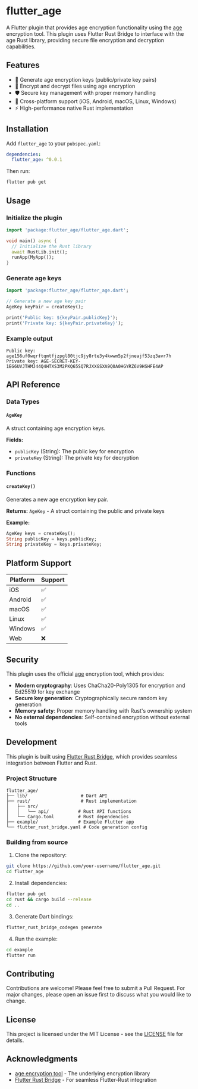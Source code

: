 # flutter_age

A Flutter plugin that provides age encryption functionality using the [age](https://age-encryption.org/) encryption tool. This plugin uses Flutter Rust Bridge to interface with the age Rust library, providing secure file encryption and decryption capabilities.

## Features

- 🔐 Generate age encryption keys (public/private key pairs)
- 📁 Encrypt and decrypt files using age encryption
- 🛡️ Secure key management with proper memory handling
- 📱 Cross-platform support (iOS, Android, macOS, Linux, Windows)
- ⚡ High-performance native Rust implementation

## Installation

Add `flutter_age` to your `pubspec.yaml`:

```yaml
dependencies:
  flutter_age: ^0.0.1
```

Then run:

```bash
flutter pub get
```

## Usage

### Initialize the plugin

```dart
import 'package:flutter_age/flutter_age.dart';

void main() async {
  // Initialize the Rust library
  await RustLib.init();
  runApp(MyApp());
}
```

### Generate age keys

```dart
import 'package:flutter_age/flutter_age.dart';

// Generate a new age key pair
AgeKey keyPair = createKey();

print('Public key: ${keyPair.publicKey}');
print('Private key: ${keyPair.privateKey}');
```

### Example output

```
Public key: age156uf0wqrftqmtfjzpgl80tjc9jy8rte3y4kwwm5p2fjneajf53zq3avr7h
Private key: AGE-SECRET-KEY-1EG6UVJTHMJ44Q4HTXS3M2PKQ65SQ7RJXXGSXA9Q0A0HGYRZ6V9HSHFE4AP
```

## API Reference

### Data Types

#### `AgeKey`

A struct containing age encryption keys.

**Fields:**
- `publicKey` (String): The public key for encryption
- `privateKey` (String): The private key for decryption

### Functions

#### `createKey()`

Generates a new age encryption key pair.

**Returns:** `AgeKey` - A struct containing the public and private keys

**Example:**
```dart
AgeKey keys = createKey();
String publicKey = keys.publicKey;
String privateKey = keys.privateKey;
```

## Platform Support

| Platform | Support |
|----------|---------|
| iOS | ✅ |
| Android | ✅ |
| macOS | ✅ |
| Linux | ✅ |
| Windows | ✅ |
| Web | ❌ |

## Security

This plugin uses the official [age](https://age-encryption.org/) encryption tool, which provides:

- **Modern cryptography**: Uses ChaCha20-Poly1305 for encryption and Ed25519 for key exchange
- **Secure key generation**: Cryptographically secure random key generation
- **Memory safety**: Proper memory handling with Rust's ownership system
- **No external dependencies**: Self-contained encryption without external tools

## Development

This plugin is built using [Flutter Rust Bridge](https://github.com/fzyzcjy/flutter_rust_bridge), which provides seamless integration between Flutter and Rust.

### Project Structure

```
flutter_age/
├── lib/                    # Dart API
├── rust/                   # Rust implementation
│   ├── src/
│   │   └── api/           # Rust API functions
│   └── Cargo.toml         # Rust dependencies
├── example/               # Example Flutter app
└── flutter_rust_bridge.yaml # Code generation config
```

### Building from source

1. Clone the repository:
```bash
git clone https://github.com/your-username/flutter_age.git
cd flutter_age
```

2. Install dependencies:
```bash
flutter pub get
cd rust && cargo build --release
cd ..
```

3. Generate Dart bindings:
```bash
flutter_rust_bridge_codegen generate
```

4. Run the example:
```bash
cd example
flutter run
```

## Contributing

Contributions are welcome! Please feel free to submit a Pull Request. For major changes, please open an issue first to discuss what you would like to change.

## License

This project is licensed under the MIT License - see the [LICENSE](LICENSE) file for details.

## Acknowledgments

- [age encryption tool](https://age-encryption.org/) - The underlying encryption library
- [Flutter Rust Bridge](https://github.com/fzyzcjy/flutter_rust_bridge) - For seamless Flutter-Rust integration

